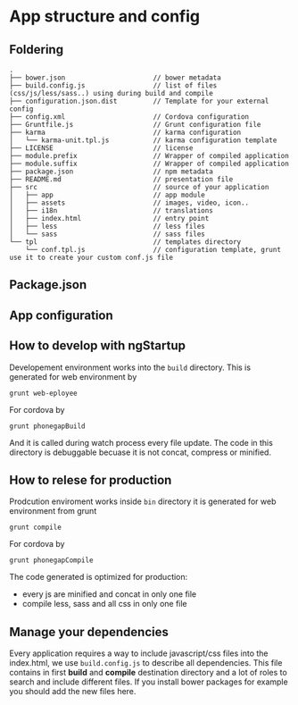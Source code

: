 # App structure and config

## Foldering
```
.
├── bower.json                      // bower metadata
├── build.config.js                 // list of files (css/js/less/sass..) using during build and compile
├── configuration.json.dist         // Template for your external config
├── config.xml                      // Cordova configuration
├── Gruntfile.js                    // Grunt configuration file
├── karma                           // karma configuration
│   └── karma-unit.tpl.js           // karma configuration template
├── LICENSE                         // license
├── module.prefix                   // Wrapper of compiled application
├── module.suffix                   // Wrapper of compiled application
├── package.json                    // npm metadata
├── README.md                       // presentation file
├── src                             // source of your application
│   ├── app                         // app module
│   ├── assets                      // images, video, icon..
│   ├── i18n                        // translations
│   ├── index.html                  // entry point
│   ├── less                        // less files
│   └── sass                        // sass files
└── tpl                             // templates directory
    └── conf.tpl.js                 // configuration template, grunt use it to create your custom conf.js file
```

## Package.json


## App configuration


## How to develop with ngStartup
Developement environment works into the `build` directory. This is generated for web environment by
```
grunt web-eployee
```
For cordova by
```
grunt phonegapBuild
```
And it is called during watch process every file update.
The code in this directory is debuggable becuase it is not concat, compress or minified.

## How to relese for production
Prodcution enviroment works inside `bin` directory it is generated for web environment from grunt
```
grunt compile
```

For cordova by
```
grunt phonegapCompile
```

The code generated is optimized for production:
* every js are minified and concat in only one file
* compile less, sass and all css in only one file

## Manage your dependencies
Every application requires a way to include javascript/css files into the index.html, we use `build.config.js` to describe all
dependencies.
This file contains in first **build** and **compile** destination directory and a lot of roles to search and include different files.
If you install bower packages for example you should add the new files here.
